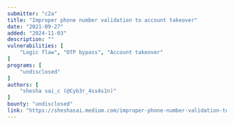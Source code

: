 ```yaml
---
submitter: "c2a"
title: "Improper phone number validation to account takeover"
date: "2021-09-27"
added: "2024-11-03"
description: ""
vulnerabilities: [
    "Logic flaw", "OTP bypass", "Account takeover"
]
programs: [
    "undisclosed"
]
authors: [
    "shesha sai_c (@Cyb3r_4ss4s1n)"
]
bounty: "undisclosed"
link: "https://sheshasai.medium.com/improper-phone-number-validation-to-account-takeover-f8b78b08ed05"
---
```




